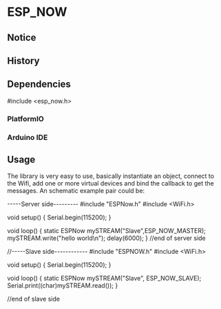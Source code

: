 # ESP_NOW


## Notice


## History



## Dependencies

#include <esp_now.h>

### PlatformIO


### Arduino IDE



## Usage

The library is very easy to use, basically instantiate an object, connect to the Wifi, add one or more virtual devices and bind the callback to get the messages. An schematic example pair could be:


-----Server side---------
#include "ESPNow.h"
#include <WiFi.h>




void setup() {
  Serial.begin(115200);
}

void loop() {
  static ESPNow mySTREAM("Slave",ESP_NOW_MASTER);
  mySTREAM.write("hello world\n");
  delay(6000);
}
//end of server side



//-----Slave side------------
#include "ESPNOW.h"
#include <WiFi.h>

void setup() {
    Serial.begin(115200);
}

void loop() {
    static ESPNow mySTREAM("Slave", ESP_NOW_SLAVE);
    Serial.print((char)mySTREAM.read());
}

//end of slave side
